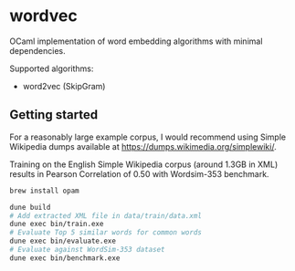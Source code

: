 # wordvec
OCaml implementation of word embedding algorithms with minimal dependencies.

Supported algorithms:
- word2vec (SkipGram)

## Getting started

For a reasonably large example corpus, I would recommend using Simple Wikipedia dumps available at https://dumps.wikimedia.org/simplewiki/.

Training on the English Simple Wikipedia corpus (around 1.3GB in XML) results in Pearson Correlation of 0.50 with Wordsim-353 benchmark.

```bash
brew install opam

dune build
# Add extracted XML file in data/train/data.xml
dune exec bin/train.exe
# Evaluate Top 5 similar words for common words
dune exec bin/evaluate.exe
# Evaluate against WordSim-353 dataset
dune exec bin/benchmark.exe
```


